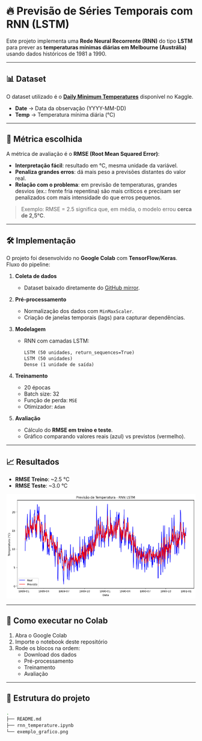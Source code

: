 # 🔥 Previsão de Séries Temporais com RNN (LSTM)

Este projeto implementa uma **Rede Neural Recorrente (RNN)** do tipo **LSTM** para prever as **temperaturas mínimas diárias em Melbourne (Austrália)** usando dados históricos de 1981 a 1990.

---

## 📊 Dataset

O dataset utilizado é o **[Daily Minimum Temperatures](https://www.kaggle.com/datasets/mahmoudreda55/daily-minimum-temperatures-in-melbourne)** disponível no Kaggle.  
- **Date** → Data da observação (YYYY-MM-DD)  
- **Temp** → Temperatura mínima diária (°C)  

---

## 🧮 Métrica escolhida

A métrica de avaliação é o **RMSE (Root Mean Squared Error)**:  

- **Interpretação fácil**: resultado em °C, mesma unidade da variável.  
- **Penaliza grandes erros**: dá mais peso a previsões distantes do valor real.  
- **Relação com o problema**: em previsão de temperaturas, grandes desvios (ex.: frente fria repentina) são mais críticos e precisam ser penalizados com mais intensidade do que erros pequenos.  

> Exemplo: RMSE = 2.5 significa que, em média, o modelo errou **cerca de 2,5°C**.

---

## 🛠️ Implementação

O projeto foi desenvolvido no **Google Colab** com **TensorFlow/Keras**.  
Fluxo do pipeline:

1. **Coleta de dados**  
   - Dataset baixado diretamente do [GitHub mirror](https://raw.githubusercontent.com/jbrownlee/Datasets/master/daily-min-temperatures.csv).  

2. **Pré-processamento**  
   - Normalização dos dados com `MinMaxScaler`.  
   - Criação de janelas temporais (lags) para capturar dependências.  

3. **Modelagem**  
   - RNN com camadas LSTM:  
     ```text
     LSTM (50 unidades, return_sequences=True)
     LSTM (50 unidades)
     Dense (1 unidade de saída)
     ```

4. **Treinamento**  
   - 20 épocas  
   - Batch size: 32  
   - Função de perda: `MSE`  
   - Otimizador: `Adam`  

5. **Avaliação**  
   - Cálculo do **RMSE em treino e teste**.  
   - Gráfico comparando valores reais (azul) vs previstos (vermelho).  

---

## 📈 Resultados

- **RMSE Treino**: ~2.5 °C  
- **RMSE Teste**: ~3.0 °C  

![Exemplo de gráfico](exemplo_grafico.png)  

---

## 🚀 Como executar no Colab

1. Abra o Google Colab  
2. Importe o notebook deste repositório  
3. Rode os blocos na ordem:  
   - Download dos dados  
   - Pré-processamento  
   - Treinamento  
   - Avaliação  

---

## 📂 Estrutura do projeto

```bash
.
├── README.md               
├── rnn_temperature.ipynb    
└── exemplo_grafico.png     
